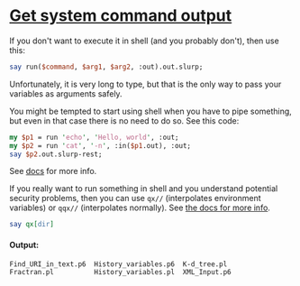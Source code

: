 [1]: https://rosettacode.org/wiki/Get_system_command_output

# [Get system command output][1]





If you don't want to execute it in shell (and you probably don't), then use this:

```perl
say run($command, $arg1, $arg2, :out).out.slurp;
```


Unfortunately, it is very long to type, but that is the only way to pass your variables as arguments safely.



You might be tempted to start using shell when you have to pipe something, but even in that case there is no need to do so. See this code:

```perl
my $p1 = run 'echo', 'Hello, world', :out;
my $p2 = run 'cat', '-n', :in($p1.out), :out;
say $p2.out.slurp-rest;
```


See [docs](https://docs.raku.org/type/Proc) for more info.



If you really want to run something in shell and you understand potential security problems, then you can use `qx//` (interpolates environment variables) or `qqx//` (interpolates normally). See [the docs for more info](https://docs.raku.org/language/quoting).

```perl
say qx[dir]
```

#### Output:
```
Find_URI_in_text.p6  History_variables.p6  K-d_tree.pl
Fractran.pl          History_variables.pl  XML_Input.p6
```
